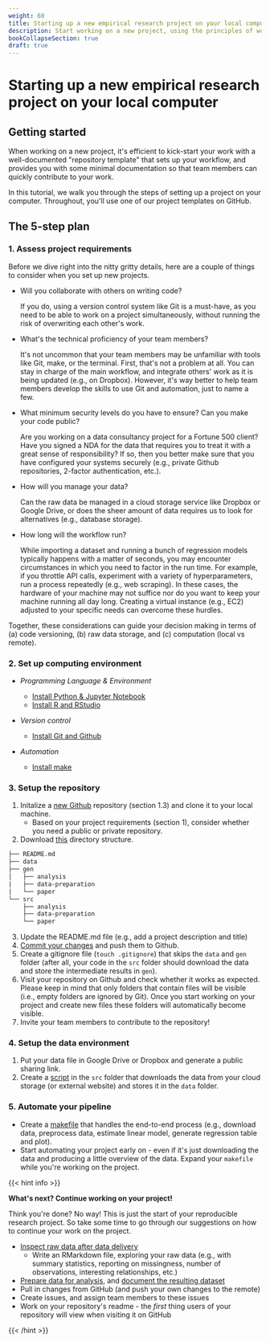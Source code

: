 ```yaml
---
weight: 60
title: Starting up a new empirical research project on your local computer
description: Start working on a new project, using the principles of workflow management and reproducible science
bookCollapseSection: true
draft: true
---
```


# Starting up a new empirical research project on your local computer

## Getting started

When working on a new project, it's efficient to kick-start your work with a well-documented "repository template" that sets up your workflow, and provides you with some minimal documentation so that team members can quickly contribute to your work.

In this tutorial, we walk you through the steps of setting up a project on your computer. Throughout, you'll use one of our project templates on GitHub.


## The 5-step plan

### 1. Assess project requirements

Before we dive right into the nitty gritty details, here are a couple of things to consider when you set up new projects.

* Will you collaborate with others on writing code?

  If you do, using a version control system like Git is a must-have, as you need to be able to work on a project simultaneously, without running the risk of overwriting each other's work.

* What's the technical proficiency of your team members?

  It's not uncommon that your team members may be unfamiliar with tools like Git, make, or the terminal. First, that's not a problem at all. You can stay in charge of the main workflow, and integrate others' work as it is being updated (e.g., on Dropbox). However, it's way better to help team members develop the skills to use Git and automation, just to name a few.

<!--This workflow assumes some experience with

  * *Technical proficiency*
    - Are you co-workers familiar with tools like Git, make, and the terminal? In other words, can they independently set-up their machine and install required dependencies? And what high-level programming languages do they know (Python / R)?

   integrate those somehow
-->

* What minimum security levels do you have to ensure? Can you make your code public?

  Are you working on a data consultancy project for a Fortune 500 client? Have you signed a NDA for the data that requires you to treat it with a great sense of responsibility? If so, then you better make sure that you have configured your systems securely (e.g., private Github repositories, 2-factor authentication, etc.).

* How will you manage your data?

  Can the raw data be managed in a cloud storage service like Dropbox or Google Drive, or does the sheer amount of data requires us to look for alternatives (e.g., database storage).

* How long will the workflow run?

  While importing a dataset and running a bunch of regression models typically happens with a matter of seconds, you may encounter circumstances in which you need to factor in the run time. For example, if you throttle API calls, experiment with a variety of hyperparameters, run a process repeatedly (e.g., web scraping). In these cases, the hardware of your machine may not suffice nor do you want to keep your machine running all day long. Creating a virtual instance (e.g., EC2) adjusted to your specific needs can overcome these hurdles.

<!--

  * *Public Availability*
    - If you advocate for open science and strive for reproducibility, open sourcing your data and code online is almost a given. This in turn means you need to put in the extra effort to write comprehensive documentation and running instructions so that others - who may lack some prior knowledge - can still make sense of your repository.

-->
Together, these considerations can guide your decision making in terms of (a) code versioning, (b) raw data storage, and (c) computation (local vs remote).

### 2. Set up computing environment

* *Programming Language & Environment*
  - [Install Python & Jupyter Notebook](https://tilburgsciencehub.com/building-blocks/configure-your-computer/statistics-and-computation/python/)
  - [Install R and RStudio](https://tilburgsciencehub.com/building-blocks/configure-your-computer/statistics-and-computation/r/)

* *Version control*
  - [Install Git and Github](https://tilburgsciencehub.com/building-blocks/configure-your-computer/statistics-and-computation/git/)

* *Automation*
  - [Install make](https://tilburgsciencehub.com/building-blocks/configure-your-computer/automation-and-workflows/make/)

### 3.  Setup the repository

  1. Initalize a [new Github](../version-control/version-control.html)  repository (section 1.3) and clone it to your local machine.
     * Based on your project requirements (section 1), consider whether you need a public or private repository.
  2. Download [this](./directory_structure.zip) directory structure.

```txt
├── README.md
├── data
├── gen
│   ├── analysis
|   ├── data-preparation
|   └── paper
└── src
    ├── analysis
    ├── data-preparation
    └── paper
```

  3. Update the README.md file (e.g., add a project description and title)
  4. [Commit your changes](../../building-blocks/automation/git/) and push them to Github.
  5. Create a gitignore file (`touch .gitignore`) that skips the `data` and `gen` folder (after all, your code in the `src` folder should download the data and store the intermediate results in `gen`).
  6. Visit your repository on Github and check whether it works as expected. Please keep in mind that only folders that contain files will be visible (i.e., empty folders are ignored by Git). Once you start working on your project and create new files these folders will automatically become visible.
  7. Invite your team members to contribute to the repository!


### 4. Setup the data environment
  1. Put your data file in Google Drive or Dropbox and generate a public sharing link.
  2. Create a [script](../../building-blocks/automation/download-data.md) in the `src` folder that downloads the data from your cloud storage (or external website) and stores it in the `data` folder.

### 5. Automate your pipeline
- Create a [makefile](../../building-blocks/automation/make-commands.md) that handles the end-to-end process (e.g., download data, preprocess data, estimate linear model, generate regression table and plot).
- Start automating your project early on - even if it's just downloading the data and producing a little overview of the data. Expand your `makefile` while you're working on the project.

{{< hint info >}}

__What's next? Continue working on your project!__

Think you're done? No way! This is just the start of your reproducible research project. So take some time to go through our suggestions on how to continue your work on the project.

- [Inspect raw data after data delivery](/docs/tutorials/data-exploration-in-r)
  - Write an RMarkdown file, exploring your raw data (e.g., with summary statistics, reporting on missingness, number of observations, interesting relationships, etc.)
- [Prepare data for analysis](docs/tutorials/data-preparation), and [document the resulting dataset](https://tilburgsciencehub.com/tutorials/project-setup/principles-of-project-setup-and-workflow-management/documenting-data/)
- Pull in changes from GitHub (and push your own changes to the remote)
- Create issues, and assign team members to these issues
- Work on your repository's readme - the *first* thing users of your repository will view when visiting it on GitHub

<!--
  - [Document your data sets]
  - [Document your source code](https://tilburgsciencehub.com/tutorials/project-setup/principles-of-project-setup-and-workflow-management/documenting-code/)
-->

{{< /hint >}}
